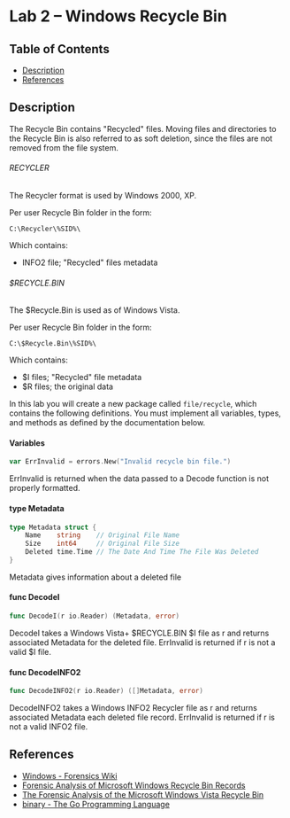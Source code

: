 # Lab 2 – Windows Recycle Bin

## Table of Contents

* [Description](#description)
* [References](#references)

## Description 

The Recycle Bin contains "Recycled" files. Moving files and directories to the Recycle Bin is also referred to as soft deletion, since the files are not removed from the file system.

###### RECYCLER
The Recycler format is used by Windows 2000, XP.

Per user Recycle Bin folder in the form:
```
C:\Recycler\%SID%\
```

Which contains:
* INFO2 file; "Recycled" files metadata

###### $RECYCLE.BIN
The $Recycle.Bin is used as of Windows Vista.

Per user Recycle Bin folder in the form:
```
C:\$Recycle.Bin\%SID%\
```

Which contains:
* $I files; "Recycled" file metadata
* $R files; the original data

In this lab you will create a new package called `file/recycle`, which contains the following definitions.  You must implement all variables, types, and methods as defined by the documentation below.

#### Variables

```go
var ErrInvalid = errors.New("Invalid recycle bin file.")
```
ErrInvalid is returned when the data passed to a Decode function is not properly
formatted.

#### type Metadata

```go
type Metadata struct {
	Name    string    // Original File Name
	Size    int64     // Original File Size
	Deleted time.Time // The Date And Time The File Was Deleted
}
```

Metadata gives information about a deleted file

#### func  DecodeI

```go
func DecodeI(r io.Reader) (Metadata, error)
```
DecodeI takes a Windows Vista+ $RECYCLE.BIN $I file as r and returns associated
Metadata for the deleted file. ErrInvalid is returned if r is not a valid $I
file.

#### func  DecodeINFO2

```go
func DecodeINFO2(r io.Reader) ([]Metadata, error)
```
DecodeINFO2 takes a Windows INFO2 Recycler file as r and returns associated
Metadata each deleted file record. ErrInvalid is returned if r is not a valid
INFO2 file.

## References

* [Windows - Forensics Wiki](http://forensicswiki.org/wiki/Windows#RECYCLER)
* [Forensic Analysis of Microsoft Windows Recycle Bin Records](http://mandarino70.it/Documents/Recycler_Bin_Record_Reconstruction.pdf)
* [The Forensic Analysis of the Microsoft Windows Vista Recycle Bin](http://www.forensicfocus.com/downloads/forensic-analysis-vista-recycle-bin.pdf)
* [binary - The Go Programming Language](https://golang.org/pkg/encoding/binary/#Read)
